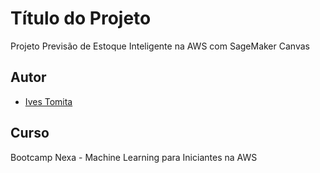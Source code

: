 # Título do Projeto

Projeto Previsão de Estoque Inteligente na AWS com SageMaker Canvas

## Autor

- [Ives Tomita](https://github.com/bids-work)


## Curso
Bootcamp Nexa - Machine Learning para Iniciantes na AWS
